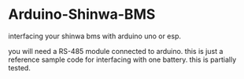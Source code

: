 # Arduino-Shinwa-BMS
interfacing your shinwa bms with arduino uno or esp.

you will need a RS-485 module connected to arduino.
this is just a reference sample code for interfacing with one battery.
this is partially tested. 


